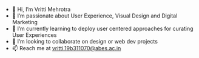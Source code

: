 - 👋 Hi, I’m Vritti Mehrotra
- 👀 I’m passionate about User Experience, Visual Design and Digital Marketing
- 🌱 I’m currently learning to deploy user centered approaches for curating User Experiences
- 💞️ I’m looking to collaborate on design or web dev projects
- 📫 Reach me at vritti.19b311070@abes.ac.in

<!---
vritti-meh/vritti-meh is a ✨ special ✨ repository because its `README.md` (this file) appears on your GitHub profile.
You can click the Preview link to take a look at your changes.
--->
